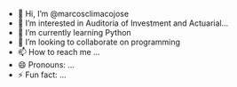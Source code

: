 - 👋 Hi, I’m @marcosclimacojose
- 👀 I’m interested in Auditoria of Investment and Actuarial...
- 🌱 I’m currently learning Python
- 💞️ I’m looking to collaborate on programming
- 📫 How to reach me ...
- 😄 Pronouns: ...
- ⚡ Fun fact: ...

<!---
marcosclimacojose/marcosclimacojose is a ✨ special ✨ repository because its `README.md` (this file) appears on your GitHub profile.
You can click the Preview link to take a look at your changes.
--->
